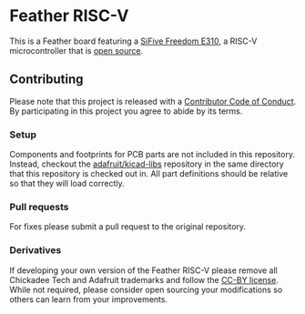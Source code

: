 # Feather RISC-V #
This is a Feather board featuring a [SiFive Freedom E310](https://www.sifive.com/products/freedom-e310/), a RISC-V microcontroller that is [open source](https://github.com/sifive/freedom).

## Contributing ##
Please note that this project is released with a [Contributor Code of Conduct](CODE_OF_CONDUCT.md). By participating in this project you agree to abide by its terms.

### Setup ###
Components and footprints for PCB parts are not included in this repository. Instead, checkout the [adafruit/kicad-libs](https://github.com/adafruit/kicad-libs) repository in the same directory that this repository is checked out in. All part definitions should be relative so that they will load correctly.

### Pull requests ###
For fixes please submit a pull request to the original repository.

### Derivatives ###
If developing your own version of the Feather RISC-V please remove all Chickadee Tech and Adafruit trademarks and follow the [CC-BY license](LICENSE). While not required, please consider open sourcing your modifications so others can learn from your improvements.

